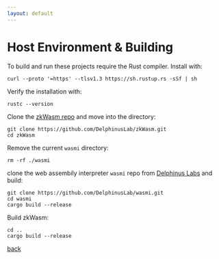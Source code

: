 ```yaml
---
layout: default
---
```


# Host Environment & Building

To build and run these projects require the Rust compiler. Install with:

```console
curl --proto '=https' --tlsv1.3 https://sh.rustup.rs -sSf | sh
```

Verify the installation with:
```console
rustc --version
```


Clone the [zkWasm repo](https://github.com/DelphinusLab/zkWasm) and move into the directory:
```console
git clone https://github.com/DelphinusLab/zkWasm.git
cd zkWasm
```

Remove the current `wasmi` directory:
```console
rm -rf ./wasmi
```

clone the web assembily interpreter `wasmi` repo from [Delphinus Labs](https://github.com/DelphinusLab/wasmi) and build:
```console
git clone https://github.com/DelphinusLab/wasmi.git
cd wasmi
cargo build --release
```

Build zkWasm:
```console
cd ..
cargo build --release
```
<!-- [back](./) -->
[back](./../../)